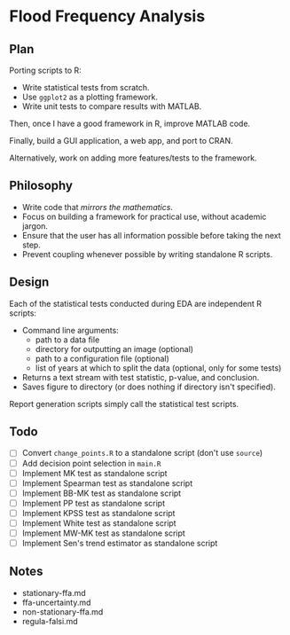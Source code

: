 # Flood Frequency Analysis

## Plan

Porting scripts to R:

- Write statistical tests from scratch.
- Use `ggplot2` as a plotting framework.
- Write unit tests to compare results with MATLAB.

Then, once I have a good framework in R, improve MATLAB code.

Finally, build a GUI application, a web app, and port to CRAN.

Alternatively, work on adding more features/tests to the framework.

## Philosophy

- Write code that *mirrors the mathematics*.
- Focus on building a framework for practical use, without academic jargon.
- Ensure that the user has all information possible before taking the next step.
- Prevent coupling whenever possible by writing standalone R scripts.

## Design

Each of the statistical tests conducted during EDA are independent R scripts:

- Command line arguments: 
    - path to a data file
    - directory for outputting an image (optional)
    - path to a configuration file (optional)
    - list of years at which to split the data (optional, only for some tests)
- Returns a text stream with test statistic, p-value, and conclusion.
- Saves figure to directory (or does nothing if directory isn't specified).

Report generation scripts simply call the statistical test scripts. 

## Todo

- [ ] Convert `change_points.R` to a standalone script (don't use `source`)
- [ ] Add decision point selection in `main.R`
- [ ] Implement MK test as standalone script
- [ ] Implement Spearman test as standalone script
- [ ] Implement BB-MK test as standalone script
- [ ] Implement PP test as standalone script
- [ ] Implement KPSS test as standalone script
- [ ] Implement White test as standalone script
- [ ] Implement MW-MK test as standalone script
- [ ] Implement Sen's trend estimator as standalone script

## Notes

- stationary-ffa.md
- ffa-uncertainty.md
- non-stationary-ffa.md
- regula-falsi.md

